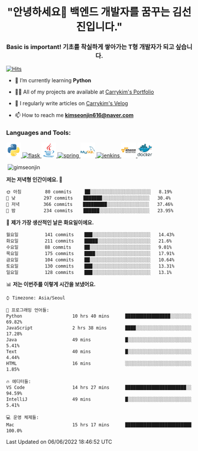 <h1 align="center">"안녕하세요👋 백엔드 개발자를 꿈꾸는 김선진입니다."</h1>
<h3 align="center">Basic is important! 기초를 착실하게 쌓아가는 T형 개발자가 되고 싶습니다.</h3>

[![Hits](https://hits.seeyoufarm.com/api/count/incr/badge.svg?url=https%3A%2F%2Fgithub.com%2Fgimseonjin&count_bg=%2318BFE5&title_bg=%23555555&icon=ko-fi.svg&icon_color=%23E7E7E7&title=hits&edge_flat=false)](https://hits.seeyoufarm.com)

- 🌱 I’m currently learning **Python**

- 👨‍💻 All of my projects are available at [Carrykim's Portfolio](https://elderly-gruyere-ed2.notion.site/0-a2fe0ade7c354a749153cd7544fbd685)

- 📝 I regularly write articles on [Carrykim's Velog](https://velog.io/@carrykim)

- 📫 How to reach me **kimseonjin616@naver.com**

<p align="left">
</p>

<h3 align="left">Languages and Tools:</h3>
<p align="left"> <a href="https://www.python.org" target="_blank" rel="noreferrer"> <img src="https://raw.githubusercontent.com/devicons/devicon/master/icons/python/python-original.svg" alt="python" width="40" height="40"/> </a> <a href="https://flask.palletsprojects.com/" target="_blank" rel="noreferrer"> <img src="https://www.vectorlogo.zone/logos/pocoo_flask/pocoo_flask-icon.svg" alt="flask" width="40" height="40"/> </a> <a href="https://www.java.com" target="_blank" rel="noreferrer"> <img src="https://raw.githubusercontent.com/devicons/devicon/master/icons/java/java-original.svg" alt="java" width="40" height="40"/> </a>  <a href="https://spring.io/" target="_blank" rel="noreferrer"> <img src="https://www.vectorlogo.zone/logos/springio/springio-icon.svg" alt="spring" width="40" height="40"/> </a> <a href="https://www.mysql.com/" target="_blank" rel="noreferrer"> <img src="https://raw.githubusercontent.com/devicons/devicon/master/icons/mysql/mysql-original-wordmark.svg" alt="mysql" width="40" height="40"/> </a> <a href="https://www.jenkins.io" target="_blank" rel="noreferrer"> <img src="https://www.vectorlogo.zone/logos/jenkins/jenkins-icon.svg" alt="jenkins" width="40" height="40"/> </a>  <a href="https://aws.amazon.com" target="_blank" rel="noreferrer"> <img src="https://raw.githubusercontent.com/devicons/devicon/master/icons/amazonwebservices/amazonwebservices-original-wordmark.svg" alt="aws" width="40" height="40"/> </a> <a href="https://www.docker.com/" target="_blank" rel="noreferrer"> <img src="https://raw.githubusercontent.com/devicons/devicon/master/icons/docker/docker-original-wordmark.svg" alt="docker" width="40" height="40"/> </a>   </p>


<p>&nbsp;<img align="center" src="https://github-readme-stats.vercel.app/api?username=gimseonjin&show_icons=true&locale=en" alt="gimseonjin" /></p>



<!--START_SECTION:waka-->
**저는 저녁형 인간이에요. 🦉** 

```text
🌞 아침         80 commits     ██░░░░░░░░░░░░░░░░░░░░░░░   8.19% 
🌆 낮　         297 commits    ███████░░░░░░░░░░░░░░░░░░   30.4% 
🌃 저녁         366 commits    █████████░░░░░░░░░░░░░░░░   37.46% 
🌙 밤　         234 commits    ██████░░░░░░░░░░░░░░░░░░░   23.95%

```
📅 **제가 가장 생산적인 날은 화요일이에요.** 

```text
월요일          141 commits    ███░░░░░░░░░░░░░░░░░░░░░░   14.43% 
화요일          211 commits    █████░░░░░░░░░░░░░░░░░░░░   21.6% 
수요일          88 commits     ██░░░░░░░░░░░░░░░░░░░░░░░   9.01% 
목요일          175 commits    ████░░░░░░░░░░░░░░░░░░░░░   17.91% 
금요일          104 commits    ██░░░░░░░░░░░░░░░░░░░░░░░   10.64% 
토요일          130 commits    ███░░░░░░░░░░░░░░░░░░░░░░   13.31% 
일요일          128 commits    ███░░░░░░░░░░░░░░░░░░░░░░   13.1%

```


📊 **저는 이번주를 이렇게 시간을 보냈어요.** 

```text
⌚︎ Timezone: Asia/Seoul

💬 프로그래밍 언어들: 
Python                   10 hrs 40 mins      █████████████████░░░░░░░░   69.82% 
JavaScript               2 hrs 38 mins       ████░░░░░░░░░░░░░░░░░░░░░   17.28% 
Java                     49 mins             █░░░░░░░░░░░░░░░░░░░░░░░░   5.41% 
Text                     40 mins             █░░░░░░░░░░░░░░░░░░░░░░░░   4.44% 
HTML                     16 mins             ░░░░░░░░░░░░░░░░░░░░░░░░░   1.85%

🔥 에디터들: 
VS Code                  14 hrs 27 mins      ███████████████████████░░   94.59% 
IntelliJ                 49 mins             █░░░░░░░░░░░░░░░░░░░░░░░░   5.41%

💻 운영 체제들: 
Mac                      15 hrs 17 mins      █████████████████████████   100.0%

```


 Last Updated on 06/06/2022 18:46:52 UTC
<!--END_SECTION:waka-->
